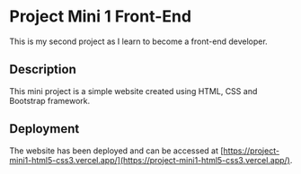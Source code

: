 # Project Mini 1 Front-End

This is my second project as I learn to become a front-end developer.

## Description

This mini project is a simple website created using HTML, CSS and Bootstrap framework.

## Deployment

The website has been deployed and can be accessed at [https://project-mini1-html5-css3.vercel.app/](https://project-mini1-html5-css3.vercel.app/).
